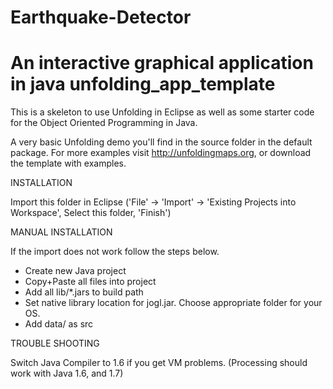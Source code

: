 # Earthquake-Detector
An interactive graphical application in java 
unfolding_app_template
==================================================================

This is a skeleton to use Unfolding in Eclipse as well as some starter
code for the Object Oriented Programming in Java.

A very basic Unfolding demo you'll find in the source folder in the default package. 
For more examples visit http://unfoldingmaps.org, or download the template with
examples.

INSTALLATION

Import this folder in Eclipse ('File' -> 'Import' -> 'Existing Projects into
Workspace', Select this folder, 'Finish')


MANUAL INSTALLATION

If the import does not work follow the steps below.

- Create new Java project
- Copy+Paste all files into project
- Add all lib/*.jars to build path
- Set native library location for jogl.jar. Choose appropriate folder for your OS.
- Add data/ as src


TROUBLE SHOOTING

Switch Java Compiler to 1.6 if you get VM problems. (Processing should work with Java 1.6, and 1.7)




